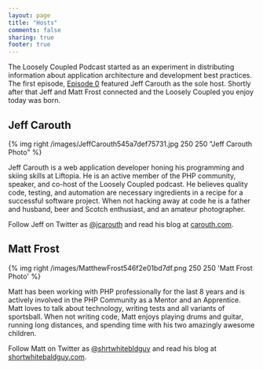 ```yaml
---
layout: page
title: "Hosts"
comments: false
sharing: true
footer: true
---
```

The Loosely Coupled Podcast started as an experiment in distributing information about application architecture and development best practices. The first episode, [Episode 0](/blog/2013/10/24/episode-0-career-long-learning/) featured Jeff Carouth as the sole host. Shortly after that Jeff and Matt Frost connected and the Loosely Coupled you enjoy today was born.

## Jeff Carouth

{% img right /images/JeffCarouth545a7def75731.jpg 250 250 "Jeff Carouth Photo" %}

Jeff Carouth is a web application developer honing his programming and skiing skills at Liftopia. He is an active member of the PHP community, speaker, and co-host of the Loosely Coupled podcast. He believes quality code, testing, and automation are necessary ingredients in a recipe for a successful software project. When not hacking away at code he is a father and husband, beer and Scotch enthusiast, and an amateur photographer. 

Follow Jeff on Twitter as [@jcarouth](https://twitter.com/jcarouth) and read his blog at [carouth.com](https://carouth.com/).

## Matt Frost

{% img right /images/MatthewFrost546f2e01bd7df.png 250 250 'Matt Frost Photo' %}

Matt has been working with PHP professionally for the last 8 years and is actively involved in the PHP Community as a Mentor and an Apprentice. Matt loves to talk about technology, writing tests and all variants of sportsball. When not writing code, Matt enjoys playing drums and guitar, running long distances, and spending time with his two amazingly awesome children.

Follow Matt on Twitter as [@shrtwhitebldguy](https://twitter.com/shrtwhitebldguy) and read his blog at [shortwhitebaldguy.com](http://shortwhitebaldguy.com/).
